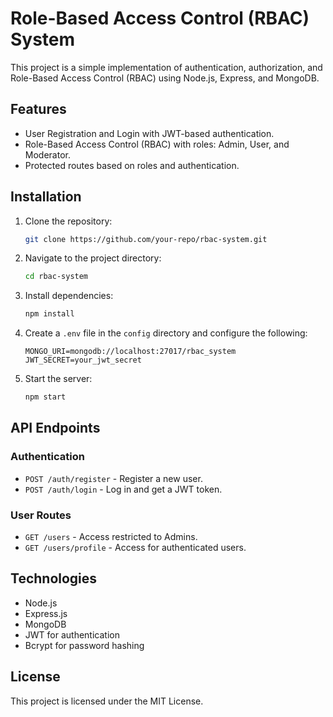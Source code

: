 
# Role-Based Access Control (RBAC) System

This project is a simple implementation of authentication, authorization, and Role-Based Access Control (RBAC) using Node.js, Express, and MongoDB.

## Features

- User Registration and Login with JWT-based authentication.
- Role-Based Access Control (RBAC) with roles: Admin, User, and Moderator.
- Protected routes based on roles and authentication.

## Installation

1. Clone the repository:
   ```bash
   git clone https://github.com/your-repo/rbac-system.git
   ```

2. Navigate to the project directory:
   ```bash
   cd rbac-system
   ```

3. Install dependencies:
   ```bash
   npm install
   ```

4. Create a `.env` file in the `config` directory and configure the following:
   ```env
   MONGO_URI=mongodb://localhost:27017/rbac_system
   JWT_SECRET=your_jwt_secret
   ```

5. Start the server:
   ```bash
   npm start
   ```

## API Endpoints

### Authentication
- `POST /auth/register` - Register a new user.
- `POST /auth/login` - Log in and get a JWT token.

### User Routes
- `GET /users` - Access restricted to Admins.
- `GET /users/profile` - Access for authenticated users.

## Technologies

- Node.js
- Express.js
- MongoDB
- JWT for authentication
- Bcrypt for password hashing

## License

This project is licensed under the MIT License.
